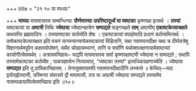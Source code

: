 +++
title = "२१ १० या माध्याः"

+++
**माघ्याः** माघमासस्य सम्बन्धिन्याः **पौर्णमास्याः उपरिष्टादूर्ध्वं या व्यष्टका** कृष्णपक्ष इत्यर्थः ।
**तस्यां** व्यष्टकायां या **अष्टमी** तिथिः **ज्येष्ठया** ज्येष्ठानक्षत्रेण **सम्पद्यते** सङ्गच्छते **ताम्** अष्टमीम् **एकाष्टकेत्याचक्षते** कथयन्ति ब्रह्मवादिनः ।
तस्यामष्टका कर्तव्येति शेषः ।
एकाष्टकायां वपाहोमादि प्रधानं कर्तव्यमित्यर्थः ।
तामेकाष्टकेत्याचक्षत इति वचनं यान्यन्यान्यप्येकाष्टकायां विहितानि, यथा गवामयनदीक्षा यथा च दीर्घसत्रेषु विज्ञानार्थमपूपेन कक्षस्योपोषणं, यथैव चोखासम्भरणं, तानि च सर्वाणि यथोक्तलक्षणायामेवाष्टम्यां कार्याणीत्येवमर्थम् ।
अत्रायमभिप्रायः– यद्यपि माघमासस्य सर्वा कृष्णपक्षाष्टमी ज्येष्ठया न सम्पद्यते ; तथापि तस्यामेकाष्टका कर्तव्यैव ; पाकयज्ञत्वेन नित्यत्वात्, "व्यष्टका तस्यां" इत्यधिकग्रहणाच्चेति ।
ज्येष्ठया **सम्पद्यत** इति तु प्रायिकाभिप्रायम् ।
तेनायुक्तायामपि गवामयनदीक्षादीनि लभ्यन्ते ॥
केचित्—यदा द्वयोरह्नोरष्टमी, यस्मिन्वा संवत्सरे द्वौ माघमासौ, तत्र या अष्टमी ज्येष्ठया सम्पद्यते तस्यामेव नासम्पन्नायामित्येवमभिप्राय इति ॥१०॥